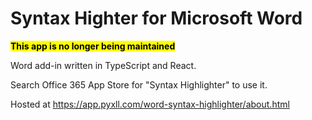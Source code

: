 # Syntax Highter for Microsoft Word

<mark>**This app is no longer being maintained**</mark>

Word add-in written in TypeScript and React.

Search Office 365 App Store for "Syntax Highlighter" to use it.

Hosted at https://app.pyxll.com/word-syntax-highlighter/about.html
